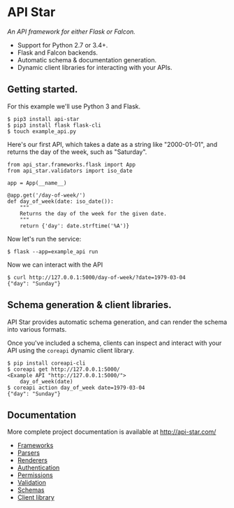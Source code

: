 # API Star

*An API framework for either Flask or Falcon.*

* Support for Python 2.7 or 3.4+.
* Flask and Falcon backends.
* Automatic schema & documentation generation.
* Dynamic client libraries for interacting with your APIs.

## Getting started.

For this example we'll use Python 3 and Flask.

    $ pip3 install api-star
    $ pip3 install flask flask-cli
    $ touch example_api.py

Here's our first API, which takes a date as a string like "2000-01-01", and returns the day of the week, such as "Saturday".

    from api_star.frameworks.flask import App
    from api_star.validators import iso_date

    app = App(__name__)

    @app.get('/day-of-week/')
    def day_of_week(date: iso_date()):
        """
        Returns the day of the week for the given date.
        """
        return {'day': date.strftime('%A')}

Now let's run the service:

    $ flask --app=example_api run

Now we can interact with the API

    $ curl http://127.0.0.1:5000/day-of-week/?date=1979-03-04
    {"day": "Sunday"}

## Schema generation & client libraries.

API Star provides automatic schema generation, and can render the schema into various formats.

Once you've included a schema, clients can inspect and interact with your API using the `coreapi` dynamic client library.

    $ pip install coreapi-cli
    $ coreapi get http://127.0.0.1:5000/
    <Example API "http://127.0.0.1:5000/">
        day_of_week(date)
    $ coreapi action day_of_week date=1979-03-04
    {"day": "Sunday"}

## Documentation

More complete project documentation is available at http://api-star.com/

* [Frameworks](http://api-star.com/frameworks/)
* [Parsers](http://api-star.com/parsers/)
* [Renderers](http://api-star.com/renderers/)
* [Authentication](http://api-star.com/authentication/)
* [Permissions](http://api-star.com/permissions/)
* [Validation](http://api-star.com/validation/)
* [Schemas](http://api-star.com/schemas/)
* [Client library](http://api-star.com/client-library/)
